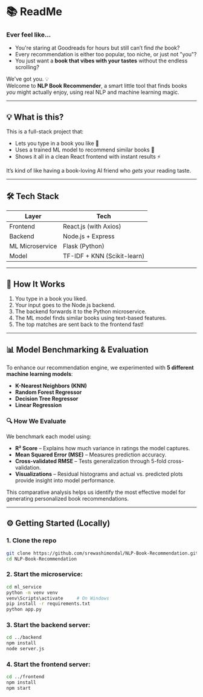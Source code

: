 # 📚 ReadMe

### Ever feel like...

- You're staring at Goodreads for hours but still can’t find *the* book?
- Every recommendation is either too popular, too niche, or just not "you"?
- You just want a **book that vibes with your tastes** without the endless scrolling?

We've got you. 💡  
Welcome to **NLP Book Recommender**, a smart little tool that finds books *you* might actually enjoy, using real NLP and machine learning magic.

---

## 💡 What is this?

This is a full-stack project that:
- Lets you type in a book you like 📝
- Uses a trained ML model to recommend similar books 🤖
- Shows it all in a clean React frontend with instant results ⚡

It’s kind of like having a book-loving AI friend who *gets* your reading taste.

---

## 🛠️ Tech Stack

| Layer        | Tech                      |
|--------------|---------------------------|
| Frontend     | React.js (with Axios)     |
| Backend      | Node.js + Express         |
| ML Microservice | Flask (Python)        |
| Model        | TF-IDF + KNN (Scikit-learn) |

---

## 🔧 How It Works

1. You type in a book you liked.
2. Your input goes to the Node.js backend.
3. The backend forwards it to the Python microservice.
4. The ML model finds similar books using text-based features.
5. The top matches are sent back to the frontend fast!

---


## 📊 Model Benchmarking & Evaluation

To enhance our recommendation engine, we experimented with **5 different machine learning models**:

- **K-Nearest Neighbors (KNN)**  
- **Random Forest Regressor**  
- **Decision Tree Regressor**  
- **Linear Regression** 

### 🔍 How We Evaluate
We benchmark each model using:
- **R² Score** – Explains how much variance in ratings the model captures.  
- **Mean Squared Error (MSE)** – Measures prediction accuracy.  
- **Cross-validated RMSE** – Tests generalization through 5-fold cross-validation.  
- **Visualizations** – Residual histograms and actual vs. predicted plots provide insight into model performance.

This comparative analysis helps us identify the most effective model for generating personalized book recommendations.

---

## ⚙️ Getting Started (Locally)

### 1. **Clone the repo**

```bash
git clone https://github.com/srewashimondal/NLP-Book-Recommendation.git
cd NLP-Book-Recommendation

```
### 2. **Start the microservice:**
```bash
cd ml_service
python -m venv venv
venv\Scripts\activate     # On Windows
pip install -r requirements.txt
python app.py
```

### 3. **Start the backend server:**
```bash
cd ../backend
npm install
node server.js
```
### 4. **Start the frontend server:**
```bash
cd ../frontend
npm install
npm start
